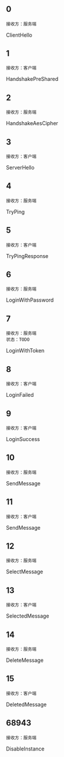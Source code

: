 #  

## 0

```
接收方：服务端
```

ClientHello

## 1

```
接收方：客户端
```

HandshakePreShared

## 2

```
接收方：服务端
```

HandshakeAesCipher

## 3

```
接收方：客户端
```

ServerHello

## 4

```
接收方：服务端
```

TryPing

## 5

```
接收方：客户端
```

TryPingResponse

## 6

```
接收方：服务端
```

LoginWithPassword

## 7

```
接收方：服务端
状态：TODO
```

LoginWithToken

## 8

```
接收方：客户端
```

LoginFailed

## 9

```
接收方：客户端
```

LoginSuccess

## 10

```
接收方：服务端
```

SendMessage

## 11

```
接收方：客户端
```

SendMessage

## 12

```
接收方：服务端
```

SelectMessage

## 13

```
接收方：客户端
```

SelectedMessage

## 14

```
接收方：服务端
```

DeleteMessage

## 15

```
接收方：客户端
```

DeletedMessage

## 68943

```
接收方：服务端
```

DisableInstance